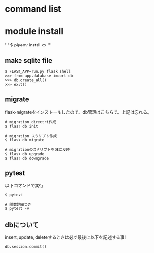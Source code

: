 # command list

# module install
'''
$ pipenv install xx
'''

## make sqlite file
```
$ FLASK_APP=run.py flask shell
>>> from app.database import db
>>> db.create_all()
>>> exit()
```

## migrate
flask-migrateをインストールしたので、db管理はこちらで。上記は忘れる。
```
# migration directri作成
$ flask db init

# migration スクリプト作成
$ flask db migrate

# migrationのスクリプトをDBに反映
$ flask db upgrade
$ flask db downgrade
```

## pytest
以下コマンドで実行
```
$ pytest

# 関数詳細つき
$ pytest -v
```

## dbについて
insert, update, deleteするときは必ず最後に以下を記述する事!
```
db.session.commit()
```
